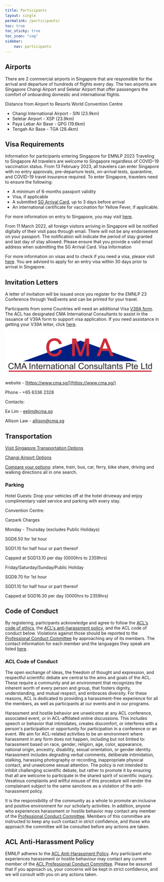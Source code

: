 ```yaml
---
title: Participants
layout: single
permalink: /participants/
toc: true
toc_sticky: true
toc_icon: "cog"
sidebar:
    nav: participants
---
```





## Airports

There are 2 commercial airports in Singapore that are responsible for the arrival and departure of hundreds of flights every day. The two airports are Singapore Changi Airport and Seletar Airport that offer passengers the comfort of onboarding domestic and international flights. 


Distance from Airport to Resorts World Convention Centre


* Changi International Airport - SIN (23.9km)
* Seletar Airport - XSP (23.9km)
* Paya Lebar Air Base - QPG (19.6km)
* Tengah Air Base - TGA (28.4km)
  

## Visa Requirements

Information for participants entering Singapore for EMNLP 2023 
Traveling to Singapore All travelers are welcome to Singapore regardless of COVID-19 vaccination status. From 13 February 2023, all travelers can enter Singapore with no entry approvals, pre-departure tests, on-arrival tests, quarantine, and COVID-19 travel insurance required. 
To enter Singapore, travelers need to ensure the following:

* A minimum of 6-months passport validity 
* Visa, if applicable 
* A submitted [SG Arrival Card](https://eservices.ica.gov.sg/sgarrivalcard/), up to 3 days before arrival  
* An international certificate for vaccination for Yellow Fever, if applicable.


For more information on entry to Singapore, you may visit [here](https://www.ica.gov.sg/enter-transit-depart/entering-singapore).



From 11 March 2022, all foreign visitors arriving in Singapore will be notified digitally of their visit pass through email. There will not be any endorsement on your passport. The notification will indicate the period of stay granted and last day of stay allowed. Please ensure that you provide a valid email address when submitting the SG Arrival Card. 
Visa Information 

For more information on visas and to check if you need a visa, please visit [here](https://www.ica.gov.sg/enter-transit-depart/entering-singapore/visa_requirements). You are advised to apply for an entry visa within 30 days prior to arrival in Singapore.




## Invitation Letters
A letter of invitation will be issued once you register for the EMNLP 23 Conference through YesEvents and can be printed for your travel. 


Participants from some Countries will need an additional Visa [V39A form](https://drive.google.com/file/d/101n0IyxzeS53HbcElWBqwbprS45MMH3Z/view). The ACL has designated CMA International Consultants to assist in the issuance of V39A form to support visa application. If you need assistance in getting your V39A letter, click [here](https://forms.gle/gwAP1Rhj5kejr7vY8).




![image](/assets/images/cma.jpg)



website - [https://www.cma.sg/](https://www.cma.sg/)

Phone - +65 6336 2328

Contacts: 

Ee Lim - eelim@cma.sg

Allison Law - allison@cma.sg




## Transportation

[Visit Singapore Transportation Options](https://www.visitsingapore.com/travel-guide-tips/getting-around/?cmp=SEM_STB-DC23-1015-SG-SEM_US_DC_ENG_NA_NONE_NONE_PM-GettingAround-NA_NA_GOOG_SEA_AO_Cross_XTG&gclid=CjwKCAjwyNSoBhA9EiwA5aYlbzum3cSywNAw_zM2PhqDwb3WO0fxua6u4CeF-_KbGd_p9-CQJ-t_2xoC5IsQAvD_BwE&gclsrc=aw.ds)


[Changi Airport Options](https://www.changiairport.com/en/airport-guide/transport/leaving-the-airport.html)

[Compare your options](https://www.rome2rio.com/): plane, train, bus, car, ferry, bike share, driving and walking directions all in one search.


### Parking 

Hotel Guests: 
Drop your vehicles off at the hotel driveway and enjoy complimentary valet service and parking with every stay.


Convention Centre: 

Carpark Charges

Monday - Thursday (excludes Public Holidays)

SGD6.50 for 1st hour

SGD1.10 for half hour or part thereof

Capped at SGD13.10 per day (0000hrs to 2359hrs)

Friday/Saturday/Sunday/Public Holiday

SGD9.70 for 1st hour

SGD1.10 for half hour or part thereof

Capped at SGD16.30 per day (0000hrs to 2359hrs)




## Code of Conduct

By registering, participants acknowledge and agree to follow the [ACL's code of ethics](https://www.aclweb.org/portal/content/acl-code-ethics), the [ACL's anti-harassment policy](https://www.aclweb.org/adminwiki/index.php?title=Anti-Harassment_Policy), and the ACL code of conduct below. Violations against those should be reported to the [Professional Conduct Committee](https://www.aclweb.org/adminwiki/index.php?title=Professional_Conduct_Committee) by approaching any of its members. The contact information for each member and the languages they speak are listed [here](https://www.aclweb.org/adminwiki/index.php?title=Professional_Conduct_Committee).

### ACL Code of Conduct

The open exchange of ideas, the freedom of thought and expression, and respectful scientific debate are central to the aims and goals of the ACL. These require a community and an environment that recognizes the inherent worth of every person and group, that fosters dignity, understanding, and mutual respect, and embraces diversity. For these reasons, ACL is dedicated to providing a harassment-free experience for all the members, as well as participants at our events and in our programs.

Harassment and hostile behavior are unwelcome at any ACL conference, associated event, or in ACL-affiliated online discussions. This includes speech or behavior that intimidates, creates discomfort, or interferes with a person's participation or opportunity for participation in a conference or an event. We aim for ACL-related activities to be an environment where harassment in any form does not happen, including but not limited to: harassment based on race, gender, religion, age, color, appearance, national origin, ancestry, disability, sexual orientation, or gender identity. Harassment includes degrading verbal comments, deliberate intimidation, stalking, harassing photography or recording, inappropriate physical contact, and unwelcome sexual attention. The policy is not intended to inhibit challenging scientific debate, but rather to promote it by ensuring that all are welcome to participate in the shared spirit of scientific inquiry. Vexatious complaints and willful misuse of this procedure will render the complainant subject to the same sanctions as a violation of the anti-harassment policy.

It is the responsibility of the community as a whole to promote an inclusive and positive environment for our scholarly activities. In addition, anyone who experiences harassment or hostile behavior may contact any member of the [Professional Conduct Committee](https://www.aclweb.org/adminwiki/index.php?title=Professional_Conduct_Committee). Members of this committee are instructed to keep any such contact in strict confidence, and those who approach the committee will be consulted before any actions are taken.

## ACL Anti-Harassment Policy

EMNLP adheres to the [ACL Anti-Harassment Policy](https://www.aclweb.org/adminwiki/index.php?title=Anti-Harassment_Policy). Any participant who experiences harassment or hostile behaviour may contact any current member of the [ACL Professional Conduct Committee](https://www.aclweb.org/adminwiki/index.php/Professional_Conduct_Committee). Please be assured that if you approach us, your concerns will be kept in strict confidence, and we will consult with you on any actions taken.


